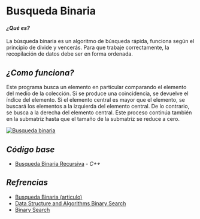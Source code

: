 # Busqueda Binaria
#### *¿Qué es?* 
La búsqueda binaria es un algoritmo de búsqueda rápida, funciona según el principio de divide y vencerás. Para que trabaje correctamente, la recopilación de datos debe ser en forma ordenada. 

## *¿Como funciona?*
Este programa busca un elemento en particular comparando el elemento del medio de la colección. Si se produce una coincidencia, se devuelve el índice del elemento. Si el elemento central es mayor que el elemento, se buscará los elementos a la izquierda del elemento central. De lo contrario, se busca a la derecha del elemento central. Este proceso continúa también en la submatriz hasta que el tamaño de la submatriz se reduce a cero.

[![Busqueda binaria](https://runestone.academy/runestone/static/pythoned/_images/binsearch.png "Busqueda binaria")](https://runestone.academy/runestone/static/pythoned/_images/binsearch.png "Busqueda binaria")

## *Código base*
-  [Busqueda Binaria Recursiva](busquedaBinariaRecursiva.cpp) - _C++_

## *Refrencias*
-  [Busqueda Binaria (articulo)](https://es.khanacademy.org/computing/computer-science/algorithms/binary-search/a/binary-search#:~:text=La%20b%C3%BAsqueda%20binaria%20es%20un,ubicaciones%20posibles%20a%20solo%20una.)
-  [Data Structure and Algorithms Binary Search](https://www.tutorialspoint.com/data_structures_algorithms/binary_search_algorithm.htm)
-  [Binary Search](https://www.geeksforgeeks.org/binary-search/)